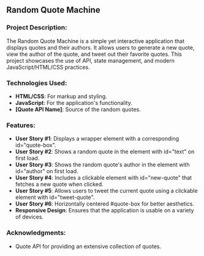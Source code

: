 ## Random Quote Machine

### Project Description:
The Random Quote Machine is a simple yet interactive application that displays quotes and their authors. It allows users to generate a new quote, view the author of the quote, and tweet out their favorite quotes. This project showcases the use of API, state management, and modern JavaScript/HTML/CSS practices.

### Technologies Used:
- **HTML/CSS**: For markup and styling.
- **JavaScript**: For the application's functionality.
- **[Quote API Name]**: Source of the random quotes.

### Features:
- **User Story #1**: Displays a wrapper element with a corresponding id="quote-box".
- **User Story #2**: Shows a random quote in the element with id="text" on first load.
- **User Story #3**: Shows the random quote's author in the element with id="author" on first load.
- **User Story #4**: Includes a clickable element with id="new-quote" that fetches a new quote when clicked.
- **User Story #5**: Allows users to tweet the current quote using a clickable element with id="tweet-quote".
- **User Story #6**: Horizontally centered #quote-box for better aesthetics.
- **Responsive Design**: Ensures that the application is usable on a variety of devices.

### Acknowledgments:
- Quote API for providing an extensive collection of quotes.
